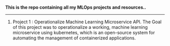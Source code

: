 **This is the repo containing all my MLOps projects and resources..**

---
1. Project 1 : Operationalize Machine Learning Microservice API. The Goal of this project was to operationalize a working, machine learning microservice using kubernetes, which is an open-source system for automating the management of containerized applications. 

